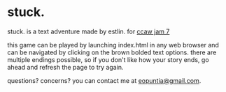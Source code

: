 # stuck.
stuck. is a text adventure made by estlin. for [ccaw jam 7](http://itch.io/jam/ccaw-jam-7)

this game can be played by launching index.html in any web browser and can be navigated by clicking on the brown bolded text options. there are multiple endings possible, so if you don't like how your story ends, go ahead and refresh the page to try again. 

questions? concerns? you can contact me at eopuntia@gmail.com. 
